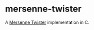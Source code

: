 # mersenne-twister
A [Mersenne Twister](https://en.wikipedia.org/wiki/Mersenne_Twister) implementation in C.
